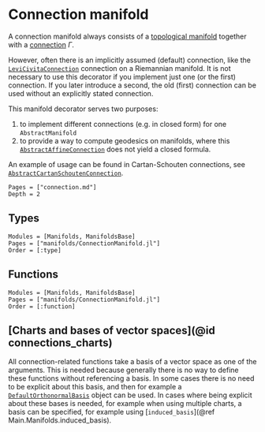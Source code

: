 # Connection manifold

A connection manifold always consists of a [topological manifold](https://en.wikipedia.org/wiki/Topological_manifold) together with a [connection](https://en.wikipedia.org/wiki/Connection_(mathematics)) $\Gamma$.

However, often there is an implicitly assumed (default) connection, like the [`LeviCivitaConnection`](@ref) connection on a Riemannian manifold.
It is not necessary to use this decorator if you implement just one (or the first) connection.
If you later introduce a second, the old (first) connection can be used without an explicitly stated connection.

This manifold decorator serves two purposes:

1. to implement different connections (e.g. in closed form) for one `AbstractManifold`
2. to provide a way to compute geodesics on manifolds, where this [`AbstractAffineConnection`](@ref) does not yield a closed formula.

An example of usage can be found in Cartan-Schouten connections, see [`AbstractCartanSchoutenConnection`](@ref).

```@contents
Pages = ["connection.md"]
Depth = 2
```

## Types

```@autodocs
Modules = [Manifolds, ManifoldsBase]
Pages = ["manifolds/ConnectionManifold.jl"]
Order = [:type]
```

## Functions

```@autodocs
Modules = [Manifolds, ManifoldsBase]
Pages = ["manifolds/ConnectionManifold.jl"]
Order = [:function]
```

## [Charts and bases of vector spaces](@id connections_charts)

All connection-related functions take a basis of a vector space as one of the arguments. This is needed because generally there is no way to define these functions without referencing a basis. In some cases there is no need to be explicit about this basis, and then for example a [`DefaultOrthonormalBasis`](@ref) object can be used. In cases where being explicit about these bases is needed, for example when using multiple charts, a basis can be specified, for example using [`induced_basis`](@ref Main.Manifolds.induced_basis).
